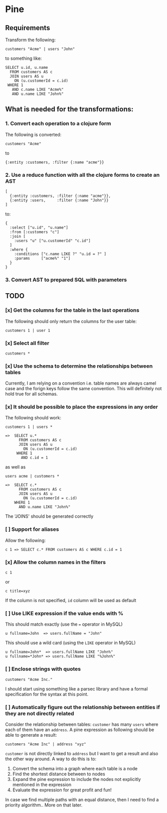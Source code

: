# Pine

## Requirements

Transform the following:

```
customers "Acme" | users "John"
```

to something like:

```
SELECT u.id, u.name
  FROM customers AS c
  JOIN users AS u
    ON (u.customerId = c.id)
 WHERE 1
   AND c.name LIKE "Acme%"
   AND u.name LIKE "John%"
```

## What is needed for the transformations:

### 1. Convert each operation to a clojure form

The following is converted:
```
customers "Acme"
```

to

```
{:entity :customers, :filter {:name "acme"}}
```

### 2. Use a reduce function with all the clojure forms to create an AST


```
[
  {:entity :customers, :filter {:name "acme"}},
  {:entity :users,     :filter {:name "John"}}
]
```

to:


```
{
  :select ["u.id", "u.name"]
  :from [:customers "c"]
  :join [
    :users "u" ["u.customerId" "c.id"]
  ]
  :where { 
    :conditions ["c.name LIKE ?" "u.id = ?" ]
    :params     ["acme%" "1"]
  }
}
```

### 3. Convert AST to prepared SQL with parameters

## TODO

### [x] Get the columns for the table in the last operations

The following should only return the columns for the user table:

```
customers 1 | user 1
```

### [x] Select all filter

```
customers *
```

### [x] Use the schema to determine the relationships between tables

Currently, I am relying on a convention i.e. table names are always camel case
and the forign keys follow the same convention. This will definitely not hold
true for all schemas.

### [x] It should be possible to place the expressions in any order

The following should work:

```
customers 1 | users *

=>  SELECT u.*
      FROM customers AS c
      JOIN users AS u
        ON (u.customerId = c.id)
     WHERE 1
       AND c.id = 1
```

as well as


```
users acme | customers *

=>  SELECT c.*
      FROM customers AS c
      JOIN users AS u
        ON (u.customerId = c.id)
    WHERE 1
      AND u.name LIKE "John%"
```

The 'JOINS' should be generated correctly

### [ ] Support for aliases

Allow the following:


```
c 1 => SELECT c.* FROM customers AS c WHERE c.id = 1

```

### [x] Allow the column names in the filters

```
c 1
```

or 

```
c title=xyz
```

If the column is not specified, `id` column will be used as default

### [ ] Use LIKE expression if the value ends with %

This should match exactly (use the `=` operator in MySQL)

```
u fullname=John  => users.fullName = "John"
```

This should use a wild card (using the `LIKE` operator in MySQL)

```
u fullname=John*  => users.fullName LIKE "John%"
u fullname=*John* => users.fullName LIKE "%John%"
```


### [ ] Enclose strings with quotes
```
customers "Acme Inc."
```

I should start using something like a parsec library and have a formal specification for the syntax at this point.

### [ ] Automatically figure out the relationship between entities if they are not directly related

Consider the relationship between tables: `customer` has many `users` where each
of them have an `address`. A pine expression as following should be able to
generate a result:

```
customers "Acme Inc" | address "xyz"
```

`customer` is not directly linked to `address` but I want to get a result and also the other way around. A way to do this is to:

1. Convert the schema into a graph where each table is a node
2. Find the shortest distance between to nodes
3. Expand the pine expression to include the nodes not explicitly mentioned in the expression
4. Evaluate the expression for great profit and fun!

In case we find multiple paths with an equal distance, then I need to find a priority algorithm.. More on that later.

